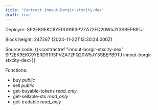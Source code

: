 ```yaml
---
title: "Contract innout-borgir-stxcity-dex"
draft: true
---
```

Deployer: SP2EK9EKC9YERD91R3PVZA72FQ20W5JY3SBEPB9TJ


 



Block height: 247267 (2024-11-22T13:30:24.000Z)

Source code: {{<contractref "innout-borgir-stxcity-dex" SP2EK9EKC9YERD91R3PVZA72FQ20W5JY3SBEPB9TJ innout-borgir-stxcity-dex>}}

Functions:

* buy _public_
* sell _public_
* get-buyable-tokens _read_only_
* get-sellable-stx _read_only_
* get-tradable _read_only_
